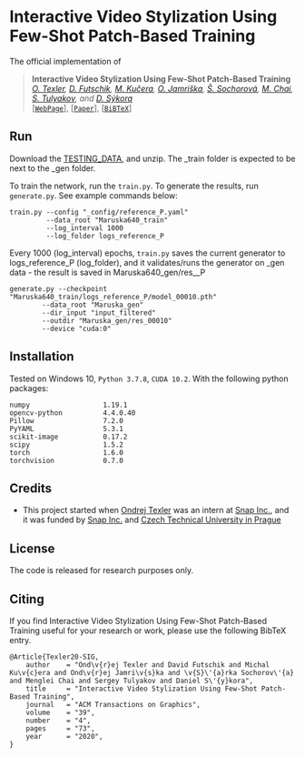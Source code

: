 # Interactive Video Stylization Using Few-Shot Patch-Based Training

The official implementation of

> **Interactive Video Stylization Using Few-Shot Patch-Based Training** </br>
_[O. Texler](https://ondrejtexler.github.io/), [D. Futschik](https://dcgi.fel.cvut.cz/people/futscdav),
[M. Kučera](https://www.linkedin.com/in/kuceram/), [O. Jamriška](https://dcgi.fel.cvut.cz/people/jamriond), 
[Š. Sochorová](https://dcgi.fel.cvut.cz/people/sochosar), [M. Chai](http://www.mlchai.com), 
[S. Tulyakov](http://www.stulyakov.com), and [D. Sýkora](https://dcgi.fel.cvut.cz/home/sykorad/)_ </br>
[[`WebPage`](https://ondrejtexler.github.io/patch-based_training)],
[[`Paper`](https://ondrejtexler.github.io/res/Texler20-SIG_patch-based_training_main.pdf)],
[[`BiBTeX`](#CitingFewShotPatchBasedTraining)]


## Run

Download the [TESTING_DATA](https://drive.google.com/file/d/1EscSNFg4ILpB7dxr-zYw_UdOILLmDlRj/view?usp=sharing), and unzip. 
The _train folder is expected to be next to the _gen folder. 

To train the network, run the `train.py`. 
To generate the results, run `generate.py`. 
See example commands below:

```
train.py --config "_config/reference_P.yaml" 
		 --data_root "Maruska640_train" 
		 --log_interval 1000 
		 --log_folder logs_reference_P
```

Every 1000 (log_interval) epochs, `train.py` saves the current generator to logs_reference_P (log_folder), and it validates/runs the generator on _gen data - the result is saved in Maruska640_gen/res__P


```
generate.py --checkpoint "Maruska640_train/logs_reference_P/model_00010.pth" 
	    --data_root "Maruska_gen"
		--dir_input "input_filtered"
	    --outdir "Maruska_gen/res_00010" 
	    --device "cuda:0"
```


## Installation
Tested on Windows 10, `Python 3.7.8`, `CUDA 10.2`.
With the following python packages:
```
numpy                  1.19.1
opencv-python          4.4.0.40
Pillow                 7.2.0
PyYAML                 5.3.1
scikit-image           0.17.2
scipy                  1.5.2
torch                  1.6.0
torchvision            0.7.0
```


## Credits
* This project started when [Ondrej Texler](https://ondrejtexler.github.io/) was an intern at [Snap Inc.](https://www.snap.com/), and it was funded by [Snap Inc.](https://www.snap.com/) and [Czech Technical University in Prague](https://www.cvut.cz/en) 


## License
The code is released for research purposes only.


## <a name="CitingFewShotPatchBasedTraining"></a>Citing
If you find Interactive Video Stylization Using Few-Shot Patch-Based Training useful for your research or work, please use the following BibTeX entry.

```
@Article{Texler20-SIG,
    author    = "Ond\v{r}ej Texler and David Futschik and Michal Ku\v{c}era and Ond\v{r}ej Jamri\v{s}ka and \v{S}\'{a}rka Sochorov\'{a} and Menglei Chai and Sergey Tulyakov and Daniel S\'{y}kora",
    title     = "Interactive Video Stylization Using Few-Shot Patch-Based Training",
    journal   = "ACM Transactions on Graphics",
    volume    = "39",
    number    = "4",
    pages     = "73",
    year      = "2020",
}
```

